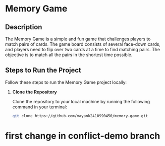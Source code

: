 # Memory Game

## Description

The Memory Game is a simple and fun game that challenges players to match pairs of cards. The game board consists of several face-down cards, and players need to flip over two cards at a time to find matching pairs. The objective is to match all the pairs in the shortest time possible.

## Steps to Run the Project

Follow these steps to run the Memory Game project locally:

1. **Clone the Repository**

   Clone the repository to your local machine by running the following command in your terminal:
   ```bash
   git clone https://github.com/mayank2410990450/memory-game.git

# first change in  conflict-demo branch
